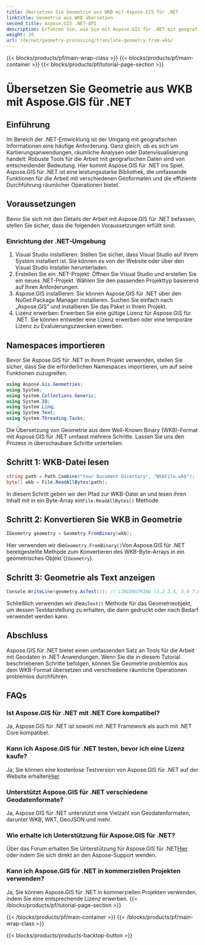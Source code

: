 ```yaml
---
title: Übersetzen Sie Geometrie aus WKB mit Aspose.GIS für .NET
linktitle: Geometrie aus WKB übersetzen
second_title: Aspose.GIS .NET-API
description: Erfahren Sie, wie Sie mit Aspose.GIS für .NET mit geografischen Informationen in .NET arbeiten. Übersetzen Sie Geometrie mühelos aus dem WKB-Format mit der Schritt-für-Schritt-Anleitung.
weight: 20
url: /de/net/geometry-processing/translate-geometry-from-wkb/
---
```


{{< blocks/products/pf/main-wrap-class >}}
{{< blocks/products/pf/main-container >}}
{{< blocks/products/pf/tutorial-page-section >}}

# Übersetzen Sie Geometrie aus WKB mit Aspose.GIS für .NET

## Einführung
Im Bereich der .NET-Entwicklung ist der Umgang mit geografischen Informationen eine häufige Anforderung. Ganz gleich, ob es sich um Kartierungsanwendungen, räumliche Analysen oder Datenvisualisierung handelt: Robuste Tools für die Arbeit mit geografischen Daten sind von entscheidender Bedeutung. Hier kommt Aspose.GIS für .NET ins Spiel. Aspose.GIS für .NET ist eine leistungsstarke Bibliothek, die umfassende Funktionen für die Arbeit mit verschiedenen Geoformaten und die effiziente Durchführung räumlicher Operationen bietet.
## Voraussetzungen
Bevor Sie sich mit den Details der Arbeit mit Aspose.GIS für .NET befassen, stellen Sie sicher, dass die folgenden Voraussetzungen erfüllt sind:
### Einrichtung der .NET-Umgebung
1. Visual Studio installieren: Stellen Sie sicher, dass Visual Studio auf Ihrem System installiert ist. Sie können es von der Website oder über den Visual Studio Installer herunterladen.
2. Erstellen Sie ein .NET-Projekt: Öffnen Sie Visual Studio und erstellen Sie ein neues .NET-Projekt. Wählen Sie den passenden Projekttyp basierend auf Ihren Anforderungen.
3. Aspose.GIS installieren: Sie können Aspose.GIS für .NET über den NuGet Package Manager installieren. Suchen Sie einfach nach „Aspose.GIS“ und installieren Sie das Paket in Ihrem Projekt.
4. Lizenz erwerben: Erwerben Sie eine gültige Lizenz für Aspose.GIS für .NET. Sie können entweder eine Lizenz erwerben oder eine temporäre Lizenz zu Evaluierungszwecken erwerben.

## Namespaces importieren
Bevor Sie Aspose.GIS für .NET in Ihrem Projekt verwenden, stellen Sie sicher, dass Sie die erforderlichen Namespaces importieren, um auf seine Funktionen zuzugreifen.

```csharp
using Aspose.Gis.Geometries;
using System;
using System.Collections.Generic;
using System.IO;
using System.Linq;
using System.Text;
using System.Threading.Tasks;
```

Die Übersetzung von Geometrie aus dem Well-Known Binary (WKB)-Format mit Aspose.GIS für .NET umfasst mehrere Schritte. Lassen Sie uns den Prozess in überschaubare Schritte unterteilen:
## Schritt 1: WKB-Datei lesen
```csharp
string path = Path.Combine("Your Document Directory", "WkbFile.wkb");
byte[] wkb = File.ReadAllBytes(path);
```
 In diesem Schritt geben wir den Pfad zur WKB-Datei an und lesen ihren Inhalt mit in ein Byte-Array ein`File.ReadAllBytes()` Methode.
## Schritt 2: Konvertieren Sie WKB in Geometrie
```csharp
IGeometry geometry = Geometry.FromBinary(wkb);
```
 Hier verwenden wir die`Geometry.FromBinary()`Von Aspose.GIS für .NET bereitgestellte Methode zum Konvertieren des WKB-Byte-Arrays in ein geometrisches Objekt (`IGeometry`).
## Schritt 3: Geometrie als Text anzeigen
```csharp
Console.WriteLine(geometry.AsText()); // LINIENSTRING (1,2 3,4, 5,6 7,8)
```
 Schließlich verwenden wir die`AsText()` Methode für das Geometrieobjekt, um dessen Textdarstellung zu erhalten, die dann gedruckt oder nach Bedarf verwendet werden kann.

## Abschluss
Aspose.GIS für .NET bietet einen umfassenden Satz an Tools für die Arbeit mit Geodaten in .NET-Anwendungen. Wenn Sie die in diesem Tutorial beschriebenen Schritte befolgen, können Sie Geometrie problemlos aus dem WKB-Format übersetzen und verschiedene räumliche Operationen problemlos durchführen.
## FAQs
### Ist Aspose.GIS für .NET mit .NET Core kompatibel?
Ja, Aspose.GIS für .NET ist sowohl mit .NET Framework als auch mit .NET Core kompatibel.
### Kann ich Aspose.GIS für .NET testen, bevor ich eine Lizenz kaufe?
 Ja, Sie können eine kostenlose Testversion von Aspose.GIS für .NET auf der Website erhalten[Hier](https://purchase.aspose.com/buy).
### Unterstützt Aspose.GIS für .NET verschiedene Geodatenformate?
Ja, Aspose.GIS für .NET unterstützt eine Vielzahl von Geodatenformaten, darunter WKB, WKT, GeoJSON und mehr.
### Wie erhalte ich Unterstützung für Aspose.GIS für .NET?
Über das Forum erhalten Sie Unterstützung für Aspose.GIS für .NET[Hier](https://forum.aspose.com/c/gis/33) oder indem Sie sich direkt an den Aspose-Support wenden.
### Kann ich Aspose.GIS für .NET in kommerziellen Projekten verwenden?
Ja, Sie können Aspose.GIS für .NET in kommerziellen Projekten verwenden, indem Sie eine entsprechende Lizenz erwerben.
{{< /blocks/products/pf/tutorial-page-section >}}

{{< /blocks/products/pf/main-container >}}
{{< /blocks/products/pf/main-wrap-class >}}

{{< blocks/products/products-backtop-button >}}
